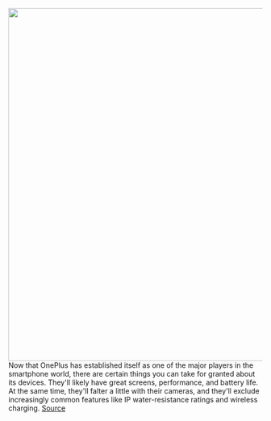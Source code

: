 <img src='https://cdn.vox-cdn.com/thumbor/-4mTLSmFu3X_dudLcdJBH7MGUjw=/400x0/filters:no_upscale()/cdn.vox-cdn.com/uploads/chorus_asset/file/19895624/vpavic_042008_3967_0089_square.jpg' width='700px' /><br/>
Now that OnePlus has established itself as one of the major players in the smartphone world, there are certain things you can take for granted about its devices. They'll likely have great screens, performance, and battery life. At the same time, they'll falter a little with their cameras, and they'll exclude increasingly common features like IP water-resistance ratings and wireless charging.
<a href='https://www.theverge.com/2020/4/14/21219278/oneplus-8-review-specs-features-camera-battery-screen-price-photos-video'> Source <a/>
